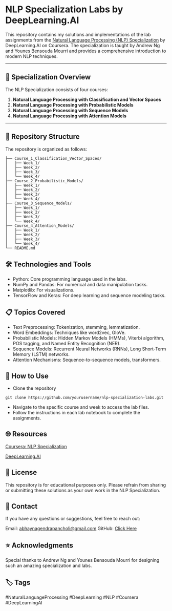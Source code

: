 # NLP Specialization Labs by DeepLearning.AI

This repository contains my solutions and implementations of the lab assignments from the [Natural Language Processing (NLP) Specialization](https://www.coursera.org/specializations/natural-language-processing) by DeepLearning.AI on Coursera. The specialization is taught by Andrew Ng and Younes Bensouda Mourri and provides a comprehensive introduction to modern NLP techniques.

---

## 🌟 **Specialization Overview**

The NLP Specialization consists of four courses:
1. **Natural Language Processing with Classification and Vector Spaces**
2. **Natural Language Processing with Probabilistic Models**
3. **Natural Language Processing with Sequence Models**
4. **Natural Language Processing with Attention Models**

---

## 📂 **Repository Structure**

The repository is organized as follows:

```plaintext
├── Course_1_Classification_Vector_Spaces/
│   ├── Week_1/
│   ├── Week_2/
│   ├── Week_3/
│   └── Week_4/
├── Course_2_Probabilistic_Models/
│   ├── Week_1/
│   ├── Week_2/
│   ├── Week_3/
│   └── Week_4/
├── Course_3_Sequence_Models/
│   ├── Week_1/
│   ├── Week_2/
│   ├── Week_3/
│   └── Week_4/
├── Course_4_Attention_Models/
│   ├── Week_1/
│   ├── Week_2/
│   ├── Week_3/
│   └── Week_4/
└── README.md
```

## 🛠 Technologies and Tools
- Python: Core programming language used in the labs.
- NumPy and Pandas: For numerical and data manipulation tasks.
- Matplotlib: For visualizations.
- TensorFlow and Keras: For deep learning and sequence modeling tasks.

## 📋 Topics Covered
- Text Preprocessing: Tokenization, stemming, lemmatization.
- Word Embeddings: Techniques like word2vec, GloVe.
- Probabilistic Models: Hidden Markov Models (HMMs), Viterbi algorithm, POS tagging, and Named Entity Recognition (NER).
- Sequence Models: Recurrent Neural Networks (RNNs), Long Short-Term Memory (LSTM) networks.
- Attention Mechanisms: Sequence-to-sequence models, transformers.

## 🚀 How to Use
- Clone the repository
```plaintext
git clone https://github.com/yourusername/nlp-specialization-labs.git
```
- Navigate to the specific course and week to access the lab files.
- Follow the instructions in each lab notebook to complete the assignments.

## 🌐 Resources
[Coursera: NLP Specialization](https://www.coursera.org/specializations/natural-language-processing)

[DeepLearning.AI](https://www.deeplearning.ai/)


## 📝 License
This repository is for educational purposes only. Please refrain from sharing or submitting these solutions as your own work in the NLP Specialization.

## 📧 Contact
If you have any questions or suggestions, feel free to reach out:

Email: abhaynagendrapancholi@gmail.com
GitHub: [Click Here](https://github.com/AbhayPancholi)

## ⭐ Acknowledgments
Special thanks to Andrew Ng and Younes Bensouda Mourri for designing such an amazing specialization and labs.

## 🏷️ Tags
#NaturalLanguageProcessing #DeepLearning #NLP #Coursera #DeepLearningAI
